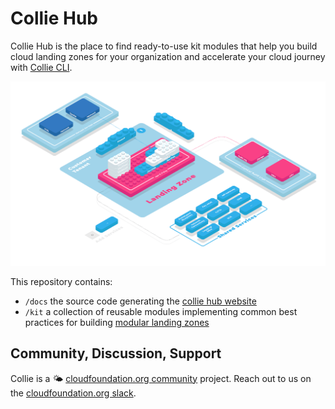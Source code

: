 # Collie Hub

Collie Hub is the place to find ready-to-use kit modules that help you
build cloud landing zones for your organization and accelerate your cloud journey with [Collie CLI](https://github.com/meshcloud/collie-cli).

![modular landing zone](./docs/assets/modular-landing-zone.png)

This repository contains:

- `/docs` the source code generating the [collie hub website](https://collie.cloudfoundation.org)
- `/kit` a collection of reusable modules implementing common best practices for building [modular landing zones](https://cloudfoundation.meshcloud.io/maturity-model/tenant-management/modular-landing-zones.html)

## Community, Discussion, Support

Collie is a 🌤️ [cloudfoundation.org community](https://cloudfoundation.org/?ref=github-collie-cli) project. Reach out to us on the [cloudfoundation.org slack](http://cloudfoundationorg.slack.com).
